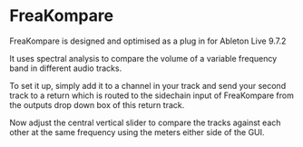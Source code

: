 # FreaKompare

FreaKompare is designed and optimised as a plug in for Ableton Live 9.7.2

It uses spectral analysis to compare the volume of a variable frequency band 
in different audio tracks.

To set it up, simply add it to a channel in your track and send your second track
to a return which is routed to the sidechain input of FreaKompare from the outputs
drop down box of this return track.

Now adjust the central vertical slider to compare the tracks against each other
at the same frequency using the meters either side of the GUI.
